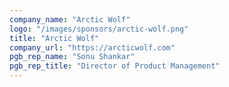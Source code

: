```yaml
---
company_name: "Arctic Wolf"
logo: "/images/sponsors/arctic-wolf.png"
title: "Arctic Wolf"
company_url: "https://arcticwolf.com"
pgb_rep_name: "Sonu Shankar"
pgb_rep_title: "Director of Product Management"
---
```

